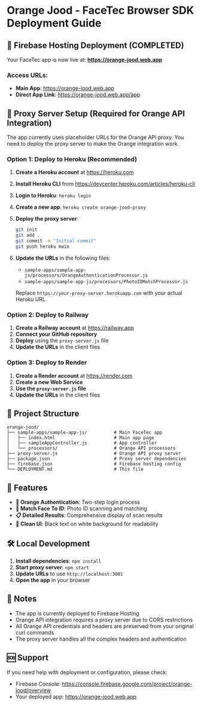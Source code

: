 # Orange Jood - FaceTec Browser SDK Deployment Guide

## 🚀 Firebase Hosting Deployment (COMPLETED)

Your FaceTec app is now live at: **https://orange-jood.web.app**

### Access URLs:
- **Main App**: https://orange-jood.web.app
- **Direct App Link**: https://orange-jood.web.app/app

## 🔧 Proxy Server Setup (Required for Orange API Integration)

The app currently uses placeholder URLs for the Orange API proxy. You need to deploy the proxy server to make the Orange integration work.

### Option 1: Deploy to Heroku (Recommended)

1. **Create a Heroku account** at https://heroku.com
2. **Install Heroku CLI** from https://devcenter.heroku.com/articles/heroku-cli
3. **Login to Heroku**: `heroku login`
4. **Create a new app**: `heroku create orange-jood-proxy`
5. **Deploy the proxy server**:
   ```bash
   git init
   git add .
   git commit -m "Initial commit"
   git push heroku main
   ```
6. **Update the URLs** in the following files:
   - `sample-apps/sample-app-js/processors/OrangeAuthenticationProcessor.js`
   - `sample-apps/sample-app-js/processors/PhotoIDMatchProcessor.js`
   
   Replace `https://your-proxy-server.herokuapp.com` with your actual Heroku URL.

### Option 2: Deploy to Railway

1. **Create a Railway account** at https://railway.app
2. **Connect your GitHub repository**
3. **Deploy** using the `proxy-server.js` file
4. **Update the URLs** in the client files

### Option 3: Deploy to Render

1. **Create a Render account** at https://render.com
2. **Create a new Web Service**
3. **Use the `proxy-server.js` file**
4. **Update the URLs** in the client files

## 📁 Project Structure

```
orange-jood/
├── sample-apps/sample-app-js/          # Main FaceTec app
│   ├── index.html                      # Main app page
│   ├── sampleAppController.js          # App controller
│   └── processors/                     # Orange API processors
├── proxy-server.js                     # Orange API proxy server
├── package.json                        # Proxy server dependencies
├── firebase.json                       # Firebase hosting config
└── DEPLOYMENT.md                       # This file
```

## 🔑 Features

- **🔐 Orange Authentication**: Two-step login process
- **🎯 Match Face To ID**: Photo ID scanning and matching
- **📋 Detailed Results**: Comprehensive display of scan results
- **🎨 Clean UI**: Black text on white background for readability

## 🛠️ Local Development

1. **Install dependencies**: `npm install`
2. **Start proxy server**: `npm start`
3. **Update URLs** to use `http://localhost:3001`
4. **Open the app** in your browser

## 📝 Notes

- The app is currently deployed to Firebase Hosting
- Orange API integration requires a proxy server due to CORS restrictions
- All Orange API credentials and headers are preserved from your original curl commands
- The proxy server handles all the complex headers and authentication

## 🆘 Support

If you need help with deployment or configuration, please check:
- Firebase Console: https://console.firebase.google.com/project/orange-jood/overview
- Your deployed app: https://orange-jood.web.app
